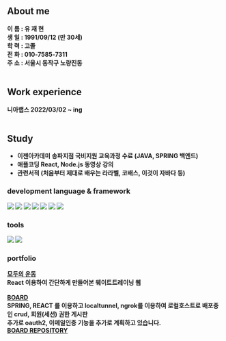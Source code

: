 <h2>About me</h2>
<strong>이  름 : 유 재 현<br>
생  일 : 1991/09/12 (만 30세)<br>
학  력 : 고졸 <br>
전  화 : 010-7585-7311<br>
주  소 : 서울시 동작구 노량진동<br><br>

<h2>Work experience</h2>
니아랩스 2022/03/02 ~ ing<br><br>

<h2>Study</h2>
<ul>
  <li>이젠아카데미 송파지점 국비지원 교육과정 수료 (JAVA, SPRING 백엔드)</li>
  <li>애플코딩 React, Node.js 동영상 강의</li>
  <li>관련서적 (처음부터 제대로 배우는 라라벨, 코배스, 이것이 자바다 등)</li>
</ul>
<h3>development language & framework</h3>
<div style="white-space: nowrap;">
<img src="https://img.shields.io/badge/JAVA-007396?style=flat-square&logo=Java&logoColor=white" />
<img src="https://img.shields.io/badge/HTML5-E34F26?style=flat-square&logo=Html5&logoColor=white" />
<img src="https://img.shields.io/badge/CSS3-1572B6?style=flat-square&logo=Css3&logoColor=white" />
<img src="https://img.shields.io/badge/JAVASCRIPT-F7DF1E?style=flat-square&logo=JavaScript&logoColor=white "/>
<img src="https://img.shields.io/badge/SPRING-6DB33F?style=flat-square&logo=Spring&logoColor=white "/>
<img src="https://img.shields.io/badge/REACT.JS-61DAFB?style=flat-square&logo=REACT&logoColor=white "/>
<img src="https://img.shields.io/badge/LARAVEL-FF2D20?style=flat-square&logo=Laravel&logoColor=white "/> 
</div>
  
<h3>tools</h3>
<div style="white-space: nowrap;">
<img src="https://img.shields.io/badge/Visual Studio Code-007ACC?style=flat-square&logo=Visual Studio Code&logoColor=white "/>
<img src="https://img.shields.io/badge/Eclipse IDE-2C2255?style=flat-square&logo=Eclipse IDE&logoColor=white "/>
</div>

<h3>portfolio</h3>
 
<a href="https://aka-ryu.github.io/">모두의 운동</a><br>
React 이용하여 간단하게 만들어본 웨이트트레이닝 웹<br><br>
<a href="https://b851-59-10-11-158.jp.ngrok.io/">BOARD</a><br>
SPRING, REACT 를 이용하고 localtunnel, ngrok를 이용하여 로컬호스트로 배포중인 crud, 회원(세션) 권한 게시판<br>
추가로 oauth2, 이메일인증 기능을 추가로 계획하고 있습니다.<br>
<a href="https://github.com/aka-ryu/my"/>BOARD REPOSITORY</a>
<br><br><br>
  
</strong>
